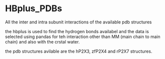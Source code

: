 # HBplus_PDBs
All the inter and intra subunit interactions of the available pdb structures

the hbplus is used to find the hydrogen bonds availabel and the data is selected using pandas for teh interaction other than MM (main chain to main chain) and also with the crstal water.


the pdb structures avilable are the hP2X3, zfP2X4 and rP2X7 structures.
